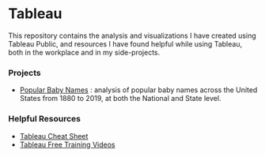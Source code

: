# Tableau

This repository contains the analysis and visualizations I have created using Tableau Public, and resources I have found helpful while using Tableau, both in the workplace and in my side-projects.



### Projects
- [Popular Baby Names](https://github.com/payalnpatel/Tableau/blob/main/Popular%20Baby%20Names/readme.md) : analysis of popular baby names across the United States from 1880 to 2019, at both the National and State level. 

### Helpful Resources
- [Tableau Cheat Sheet](https://github.com/payalnpatel/Tableau/blob/main/Tableau%20Cheat%20Sheet.pdf)
- [Tableau Free Training Videos](https://www.tableau.com/learn/training/20203)
